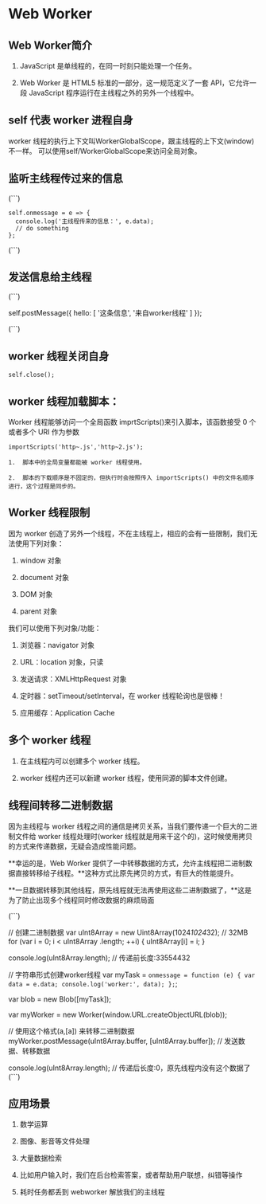  #  Web Worker

##  Web Worker简介

1.  JavaScript 是单线程的，在同一时刻只能处理一个任务。

2.  Web Worker 是 HTML5 标准的一部分，这一规范定义了一套 API，它允许一段 JavaScript 程序运行在主线程之外的另外一个线程中。

##  self 代表 worker 进程自身

  worker 线程的执行上下文叫WorkerGlobalScope，跟主线程的上下文(window)不一样。
  可以使用self/WorkerGlobalScope来访问全局对象。

##  监听主线程传过来的信息

(```)

    self.onmessage = e => {
      console.log('主线程传来的信息：', e.data);
      // do something
    };
  
(```)

##  发送信息给主线程

(```)

  self.postMessage({
    hello: [ '这条信息', '来自worker线程' ]
  });
  
(```)

##  worker 线程关闭自身

`self.close();`

##  worker 线程加载脚本：

  Worker 线程能够访问一个全局函数 imprtScripts()来引入脚本，该函数接受 0 个或者多个 URI 作为参数

`importScripts('http~.js','http~2.js');`
    
    1.  脚本中的全局变量都能被 worker 线程使用。

    2.  脚本的下载顺序是不固定的，但执行时会按照传入 importScripts() 中的文件名顺序进行，这个过程是同步的。

##  Worker 线程限制

因为 worker 创造了另外一个线程，不在主线程上，相应的会有一些限制，我们无法使用下列对象：

1.  window 对象

2.  document 对象

3.  DOM 对象

4.  parent 对象

我们可以使用下列对象/功能：

1. 浏览器：navigator 对象

2. URL：location 对象，只读

3. 发送请求：XMLHttpRequest 对象

4. 定时器：setTimeout/setInterval，在 worker 线程轮询也是很棒！

5. 应用缓存：Application Cache

##  多个 worker 线程

1.  在主线程内可以创建多个 worker 线程。

2.  worker 线程内还可以新建 worker 线程，使用同源的脚本文件创建。

##  线程间转移二进制数据

因为主线程与 worker 线程之间的通信是拷贝关系，当我们要传递一个巨大的二进制文件给 worker 线程处理时(worker 线程就是用来干这个的)，这时候使用拷贝的方式来传递数据，无疑会造成性能问题。

**幸运的是，Web Worker 提供了一中转移数据的方式，允许主线程把二进制数据直接转移给子线程。**这种方式比原先拷贝的方式，有巨大的性能提升。

**一旦数据转移到其他线程，原先线程就无法再使用这些二进制数据了，**这是为了防止出现多个线程同时修改数据的麻烦局面

(```)

  // 创建二进制数据
  var uInt8Array = new Uint8Array(1024*1024*32); // 32MB
  for (var i = 0; i < uInt8Array .length; ++i) {
    uInt8Array[i] = i;
  }

  console.log(uInt8Array.length); // 传递前长度:33554432

  // 字符串形式创建worker线程
  var myTask = `
    onmessage = function (e) {
        var data = e.data;
        console.log('worker:', data);
    };
  `;

  var blob = new Blob([myTask]);

  var myWorker = new Worker(window.URL.createObjectURL(blob));

  // 使用这个格式(a,[a]) 来转移二进制数据
  myWorker.postMessage(uInt8Array.buffer, [uInt8Array.buffer]); // 发送数据、转移数据

  console.log(uInt8Array.length); // 传递后长度:0，原先线程内没有这个数据了
(```)

##  应用场景

1.  数学运算

2.  图像、影音等文件处理

3.  大量数据检索

4.  比如用户输入时，我们在后台检索答案，或者帮助用户联想，纠错等操作

5.  耗时任务都丢到 webworker 解放我们的主线程
